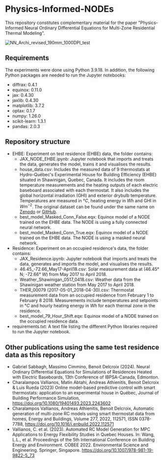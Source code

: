 # Physics-Informed-NODEs
This repository constitutes complementary material for the paper "Physics-Informed  Neural Ordinary Differential Equations for Multi-Zone Residential Thermal Modeling".  

![NN_Archi_revised_190mm_1000DPI_test](https://github.com/user-attachments/assets/8f5ad525-11e5-4588-9895-49c2055f6a2a)

## Requirements
The experiments were done using Python 3.9.18. In addition, the following Python packages are needed to run the Jupyter notebooks:

- diffrax: 0.4.1
- equinox: 0.11.0
- jax: 0.4.30
- jaxlib: 0.4.30
- matplotlib: 3.7.2
- optax: 0.1.7
- numpy: 1.26.0
- scikit-learn: 1.3.1
- pandas: 2.0.3

## Repository structure
* EHBE: Experiment on test residence (EHBE) data, the folder contains:
  - JAX_NODE_EHBE.ipynb: Jupyter notebook that imports and treats the data, generates the model, trains it and visualises the results.
  - house_data.csv: Includes the measured data of 9 thermostats at Hydro-Québec's Experimental House for Building Efficiency (EHBE) situated in Shawinigan, Quebec, Canada. It includes the room temperature measurements and the heating outputs of each electric baseboard associated with each thermostat. It also includes the global horizontal irradiation (GHI) and exterior drybulb temperature. Temperatures are measured in $°C$, heating energy in $Wh$ and GHI in $Wm^{-2}$. The original dataset can be found under the same name on [Zenodo](https://doi.org/10.5281/zenodo.10156745) or [GitHub](https://github.com/HarryVallianos/Automated-MultiZone-Model-Generation).
  - best_model_Masked_Conn_False.eqx: Equinox model of a NODE trained on the EHBE data. The NODE is using a fully connected neural network.
  - best_model_Masked_Conn_True.eqx: Equinox model of a NODE trained on the EHBE data. The NODE is using a masked neural network.
* Residence: Experiment on an occupied residence's data, the folder contains:
  - JAX_Residence.ipynb: Jupyter notebook that imports and treats the data, generates and imports the model, and visualises the results.
  - 46.45_-72.66_May17-April18.csv: Solar measurement data at (46.45° N; -72.66° W) from May 2017 to April 2018.
  - Weather_Shawinigan_0517_0418.csv: Weather data from the Shawinigan weather station from May 2017 to April 2018.
  - THER_00079 (2017-05-01_2018-04-30).csv: Thermostat measurement data from an occupied residence from February 1 to February 8 2018. Measurements include temperatures and setpoints in $°C$ and hourly heating energy in $Wh$ for each thermal zone in the residence.
  - best_model_79_Hour_Shift.eqx: Equinox model of a NODE trained on the occupied residence data.
* requirements.txt: A text file listing the different Python libraries required to run the Jupyter notebook.

## Other publications using the same test residence data as this repository

* Gabriel Sabbagh, Massimo Cimmino, Benoit Delcroix (2024). Neural Ordinary Differential Equations for Simulations of Residences Heated with Electric Baseboards, 13th Conference of IBPSA-Canada, Edmonton.
* Charalampos Vallianos, Matin Abtahi, Andreas Athienitis, Benoit Delcroix & Luis Rueda (2023) Online model-based predictive control with smart thermostats: application to an experimental house in Québec, Journal of Building Performance Simulation, https://doi.org/10.1080/19401493.2023.2243602
* Charalampos Vallianos, Andreas Athienitis, Benoit Delcroix, Automatic generation of multi-zone RC models using smart thermostat data from homes, Energy and Buildings, Volume 277, 2022, 112571, ISSN 0378-7788, https://doi.org/10.1016/j.enbuild.2022.112571
* Vallianos, C. et al. (2023). Automated RC Model Generation for MPC Applications to Energy Flexibility Studies in Quebec Houses. In: Wang, L.L., et al. Proceedings of the 5th International Conference on Building Energy and Environment. COBEE 2022. Environmental Science and Engineering. Springer, Singapore. https://doi.org/10.1007/978-981-19-9822-5_73
